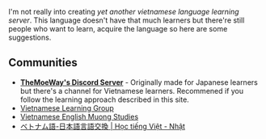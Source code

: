 I'm not really into creating _yet another vietnamese language learning server_. This language doesn't have that much learners but there're still people who want to learn, acquire the language so here are some suggestions.
 
## Communities

- [**TheMoeWay's Discord Server**](https://discord.gg/nhqjydaR8j) - Originally made for Japanese learners but there's a channel for Vietnamese learners. Recommened if you follow the learning approach described in this site.
- [Vietnamese Learning Group](https://discord.com/invite/qdkn3Wqgaf)
- [Vietnamese English Muong Studies](https://discord.gg/FSntTjy)
- [ベトナム語-日本語言語交換 | Học tiếng Việt - Nhật](https://discord.com/invite/RqAFdzkee5)

